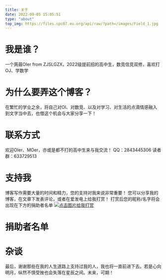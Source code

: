 ```yaml
---
title: 关于
date: 2022-09-05 15:05:51
type: "about"
top_img: https://files.cpc07.eu.org/api/raw/?path=/images/Field_1.jpg
---
```


# 我是谁？

一个蒟蒻OIer from ZJSLGZX，2022级提前招的高中生，数竞信竞双修，喜欢打OJ、学数学

# 为什么要弄这个博客？

在繁忙的学业之余，将自己对OI、对数竞、以及对学习、对生活的点滴情感融入到文字当中去，也借这个机会与大家分享一下！

# 联系方式

欢迎OIer、MOer，亦或是都不打的高中生来与我交流！
QQ：2843445306
读者群：633729513

# 支持我

博客写作需要大量的时间和精力，您的支持对我来说非常重要！
您可以分享我的博客，在文章下发表评论，或者在爱发电上给我打赏！
打赏后您的昵称/名字将会出现在下方的捐助者名单
[![点击图片给我打赏](https://files.cpc07.eu.org/api/raw/?path=/images/afd%20logo%20big-%E5%8F%91%E7%94%B5%E7%B4%AB.png "点击图片给我打赏")](https://afdian.net/a/cpc07)

# 捐助者名单

# 杂谈

最后，谢谢那些在我的人生道路上支持过我的人，我也将一直前进下去。若是心向明月，纵然不慎受挫也会失落在星辰之间。未来，可期！